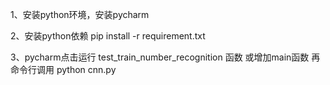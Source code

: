 
1、安装python环境，安装pycharm

2、安装python依赖
pip install -r requirement.txt

3、pycharm点击运行 test_train_number_recognition 函数
或增加main函数
再命令行调用
python cnn.py